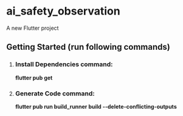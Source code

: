 # ai_safety_observation

A new Flutter project

## Getting Started (run following commands) 

1. ### Install Dependencies command:

    **flutter pub get**

2. ### Generate Code command:
   
    **flutter pub run build_runner build --delete-conflicting-outputs**

